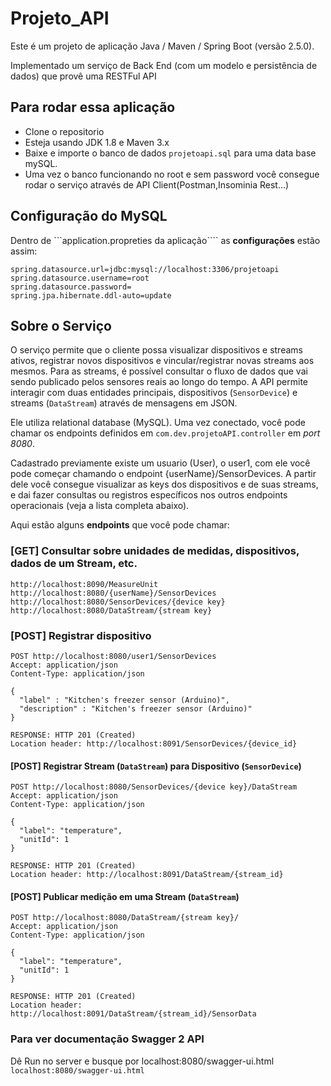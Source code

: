 # Projeto_API
Este é um projeto de aplicação Java / Maven / Spring Boot (versão 2.5.0).

Implementado um serviço de Back End (com um modelo e persistência de dados) que provê uma RESTFul API

## Para rodar essa aplicação

* Clone o repositorio 
* Esteja usando JDK 1.8 e Maven 3.x
* Baixe e importe o banco de dados  ```projetoapi.sql``` para uma data base mySQL. 
* Uma vez o banco funcionando no root e sem password você consegue rodar o serviço através de API Client(Postman,Insominia Rest...)

## Configuração do MySQL

Dentro de ```application.propreties da aplicação```` as **configurações** estão assim:
```
spring.datasource.url=jdbc:mysql://localhost:3306/projetoapi
spring.datasource.username=root
spring.datasource.password=
spring.jpa.hibernate.ddl-auto=update 
```

## Sobre o Serviço

O serviço permite que o cliente possa visualizar dispositivos e streams ativos, registrar novos dispositivos e vincular/registrar novas streams aos mesmos. Para as streams, é possível consultar o fluxo de dados que vai sendo publicado pelos sensores reais ao longo do tempo. A API permite interagir com duas entidades principais, dispositivos (```SensorDevice```) e streams (```DataStream```) através de mensagens em JSON.

Ele utiliza relational database (MySQL). Uma vez conectado, você pode chamar os endpoints definidos em ```com.dev.projetoAPI.controller``` em *port 8080*.

Cadastrado previamente existe um usuario (User), o user1, com ele você pode começar chamando o endpoint {userName}/SensorDevices. A partir dele você consegue visualizar as keys dos dispositivos e de suas streams, e dai fazer consultas ou registros específicos nos outros endpoints operacionais (veja a lista completa abaixo).
 
Aqui estão alguns **endpoints** que você pode chamar:

### [GET] Consultar sobre unidades de medidas, dispositivos, dados de um Stream, etc.

```
http://localhost:8090/MeasureUnit
http://localhost:8080/{userName}/SensorDevices
http://localhost:8080/SensorDevices/{device key}
http://localhost:8080/DataStream/{stream key}
```

### [POST] Registrar dispositivo

```
POST http://localhost:8080/user1/SensorDevices
Accept: application/json
Content-Type: application/json

{
  "label" : "Kitchen's freezer sensor (Arduino)",
  "description" : "Kitchen's freezer sensor (Arduino)"
}

RESPONSE: HTTP 201 (Created)
Location header: http://localhost:8091/SensorDevices/{device_id}
```

#### [POST] Registrar Stream (```DataStream```) para Dispositivo (```SensorDevice```)

```
POST http://localhost:8080/SensorDevices/{device key}/DataStream
Accept: application/json
Content-Type: application/json

{
  "label": "temperature",
  "unitId": 1
}

RESPONSE: HTTP 201 (Created)
Location header: http://localhost:8091/DataStream/{stream_id}
```

#### [POST] Publicar medição em uma Stream (```DataStream```)

```
POST http://localhost:8080/DataStream/{stream key}/
Accept: application/json
Content-Type: application/json

{
  "label": "temperature",
  "unitId": 1
}

RESPONSE: HTTP 201 (Created)
Location header: http://localhost:8091/DataStream/{stream_id}/SensorData
```

### Para ver documentação Swagger 2 API 

Dê Run no server e busque por localhost:8080/swagger-ui.html ```localhost:8080/swagger-ui.html```
